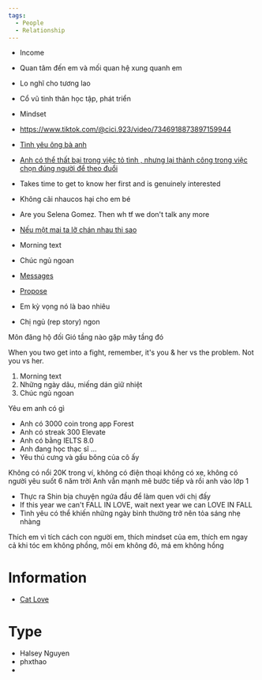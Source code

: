 ```yaml
---
tags:
  - People
  - Relationship
---
```

- Income
- Quan tâm đến em và mối quan hệ xung quanh em
- Lo nghĩ cho tương lao
- Cổ vũ tinh thân học tập, phát triển
- Mindset

- https://www.tiktok.com/@cici.923/video/7346918873897159944
- [Tình yêu ông bà anh](https://www.tiktok.com/@nemnuongholic/photo/7349831477812677896)
- [Anh có thể thất bại trong việc tỏ tình , nhưng lại thành công trong việc chọn đúng người để theo đuổi](https://www.tiktok.com/@hangel301/video/7210647037103131930)
- Takes time to get to know her first and is genuinely interested
- Không cãi nhaucos hại cho em bé
- Are you Selena Gomez. Then wh tf we don't talk any more
- [Nếu một mai ta lỡ chán nhau thi sao](https://www.tiktok.com/@taoj0307/photo/7320635357442084098)
- Morning text
- Chúc ngủ ngoan
- [Messages](https://www.tiktok.com/@2ricuties/photo/7220051312883289370)
- [Propose](https://www.tiktok.com/@boongsdung/video/7400705079692496161)
- Em kỳ vọng nó là bao nhiêu
- Chị ngủ (rep story) ngon


Môn đăng hộ đối
Gió tầng nào gặp mây tầng đó

When you two get into a fight, remember, it's you & her vs the problem. Not you vs her.

1. Morning text
2. Những ngày dâu, miếng dán giữ nhiệt
3. Chúc ngủ ngoan

Yêu em anh có gì
    
- Anh có 3000 coin trong app Forest
- Anh có streak 300 Elevate
- Anh có bằng IELTS 8.0
- Anh đang học thạc sĩ …
- Yêu thú cưng và gấu bông của cô ấy

Không có nổi 20K trong ví, không có điện thoại không có xe, không có người yêu suốt 6 năm trời
Anh vẫn mạnh mẽ bước tiếp và rồi anh vào lớp 1

- Thực ra Shin bịa chuyện ngứa đầu để làm quen với chị đấy
- If this year we can't FALL IN LOVE, wait next year we can LOVE IN FALL
- Tình yêu có thể khiến những ngày bình thường trở nên tỏa sáng nhẹ nhàng

Thích em vì tích cách con người em, thích mindset của em, thích em ngay cả khi tóc em không phồng, môi em không đỏ, má em không hồng

# Information

- [Cat Love](https://www.tiktok.com/@imasadboyyy/video/7060708769583484186)

# Type

- Halsey Nguyen
- phxthao
- 